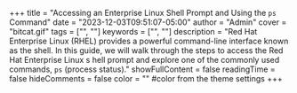 +++
title = "Accessing an Enterprise Linux Shell Prompt and Using the `ps` Command"
date = "2023-12-03T09:51:07-05:00"
author = "Admin"
cover = "bitcat.gif"
tags = ["", ""]
keywords = ["", ""]
description = "Red Hat Enterprise Linux (RHEL) provides a powerful command-line interface known as the shell. In this guide, we will walk through the steps to access the Red Hat Enterprise Linux s    hell prompt and explore one of the commonly used commands, `ps` (process status)."
showFullContent = false
readingTime = false
hideComments = false
color = "" #color from the theme settings
+++
